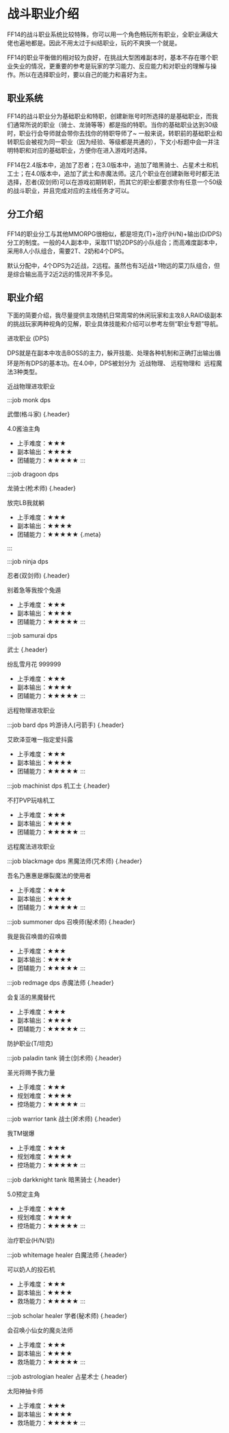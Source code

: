 # 战斗职业介绍

FF14的战斗职业系统比较特殊，你可以用一个角色畅玩所有职业，全职业满级大佬也遍地都是。因此不用太过于纠结职业，玩的不爽换一个就是。

FF14的职业平衡做的相对较为良好，在挑战大型困难副本时，基本不存在哪个职业失业的情况，更重要的参考是玩家的学习能力、反应能力和对职业的理解与操作。所以在选择职业时，要以自己的能力和喜好为主。

## 职业系统

FF14的战斗职业分为基础职业和特职，创建新账号时所选择的是基础职业，而我们通常所说的职业（骑士、龙骑等等）都是指的特职。当你的基础职业达到30级时，职业行会导师就会带你去找你的特职导师了~
一般来说，转职前的基础职业和转职后会被视为同一职业（因为经验、等级都是共通的），下文小标题中会一并注明特职和对应的基础职业，方便你在进入游戏时选择。

FF14在2.4版本中，追加了忍者；在3.0版本中，追加了暗黑骑士、占星术士和机工士；在4.0版本中，追加了武士和赤魔法师。这几个职业在创建新账号时都无法选择，忍者(双剑师)可以在游戏初期转职，而其它的职业都要求你有任意一个50级的战斗职业，并且完成对应的主线任务才可以。

## 分工介绍

FF14的职业分工与其他MMORPG很相似，都是<img class="no-zoom" :src="$withBase('/images/jobs/tank.png')" height="20">坦克(T)+<img class="no-zoom" :src="$withBase('/images/jobs/healer.png')" height="20">治疗(H/N)+<img class="no-zoom" :src="$withBase('/images/jobs/dps.png')" height="20">输出(D/DPS)分工的制度。一般的4人副本中，采取1T1奶2DPS的小队组合；而高难度副本中，采用8人小队组合，需要2T、2奶和4个DPS。

默认分配中，4个DPS为2近战，2远程。虽然也有3近战+1物远的菜刀队组合，但是综合输出高于2近2远的情况并不多见。

## 职业介绍

下面的简要介绍，我尽量提供主攻随机日常周常的休闲玩家和主攻8人RAID级副本的挑战玩家两种视角的见解，职业具体技能和介绍可以参考左侧“职业专题”导航。

<IconHeader img="/images/jobs/dps.png">进攻职业 (DPS)</IconHeader>

DPS就是在副本中攻击BOSS的主力，躲开技能、处理各种机制和正确打出输出循环是所有DPS的基本功。在4.0中，DPS被划分为 <img class="no-zoom" :src="$withBase('/images/jobs/melee.png')" height="20"> 近战物理、<img class="no-zoom" :src="$withBase('/images/jobs/ranged.png')" height="20"> 远程物理和 <img class="no-zoom" :src="$withBase('/images/jobs/magic.png')" height="20"> 远程魔法3种类型。

<IconHeader img="/images/jobs/melee.png">近战物理进攻职业</IconHeader>

:::job monk dps

武僧(格斗家) {.header}

4.0酱油主角

- 上手难度：★★★
- 副本输出：★★★★
- 团辅能力：★★★★★
:::

:::job dragoon dps

龙骑士(枪术师) {.header}

放完LB我就躺

- 上手难度：★★★
- 副本输出：★★★★
- 团辅能力：★★★★★
{.meta}

<!-- end -->
:::

:::job ninja dps

忍者(双剑师) {.header}

别着急等我按个兔遁

- 上手难度：★★★
- 副本输出：★★★★
- 团辅能力：★★★★★
:::

:::job samurai dps

武士 {.header}

纷乱雪月花 999999

- 上手难度：★★★
- 副本输出：★★★★
- 团辅能力：★★★★★
:::

<IconHeader img="/images/jobs/ranged.png">远程物理进攻职业</IconHeader>

:::job bard dps
吟游诗人(弓箭手) {.header}

艾欧泽亚唯一指定爱抖露

- 上手难度：★★★
- 副本输出：★★★★
- 团辅能力：★★★★★
:::

:::job machinist dps
机工士 {.header}

不打PVP玩啥机工

- 上手难度：★★★
- 副本输出：★★★★
- 团辅能力：★★★★★
:::

<IconHeader img="/images/jobs/magic.png">远程魔法进攻职业</IconHeader>

:::job blackmage dps
黑魔法师(咒术师) {.header}

吾名乃惠惠是爆裂魔法的使用者

- 上手难度：★★★
- 副本输出：★★★★
- 团辅能力：★★★★★
:::

:::job summoner dps
召唤师(秘术师) {.header}

我是我召唤兽的召唤兽

- 上手难度：★★★
- 副本输出：★★★★
- 团辅能力：★★★★★
:::

:::job redmage dps
赤魔法师 {.header}

会复活的黑魔替代

- 上手难度：★★★
- 副本输出：★★★★
- 团辅能力：★★★★★
:::

<IconHeader img="/images/jobs/tank.png">防护职业(T/坦克)</IconHeader>

:::job paladin tank
骑士(剑术师) {.header}

圣光将赐予我力量

- 上手难度：★★★
- 规划难度：★★★★
- 控场能力：★★★★★
:::

:::job warrior tank
战士(斧术师) {.header}

我TM锯爆

- 上手难度：★★★
- 规划难度：★★★★
- 控场能力：★★★★★
:::

:::job darkknight tank
暗黑骑士 {.header}

5.0预定主角

- 上手难度：★★★
- 规划难度：★★★★
- 控场能力：★★★★★
:::

<IconHeader img="/images/jobs/healer.png">治疗职业(H/N/奶)</IconHeader>

:::job whitemage healer
白魔法师 {.header}

可以奶人的投石机

- 上手难度：★★★
- 副本输出：★★★★
- 救场能力：★★★★★
:::

:::job scholar healer
学者(秘术师) {.header}

会召唤小仙女的魔炎法师

- 上手难度：★★★
- 副本输出：★★★★
- 救场能力：★★★★★
:::

:::job astrologian healer
占星术士 {.header}

太阳神抽卡师

- 上手难度：★★★
- 副本输出：★★★★
- 救场能力：★★★★★
:::
